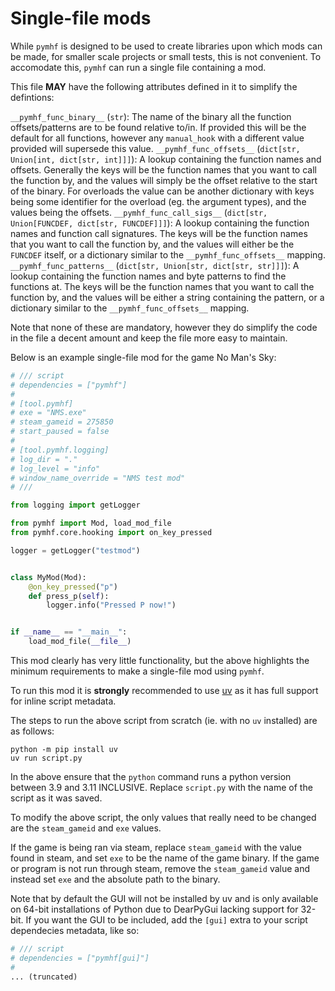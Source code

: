 # Single-file mods

While `pymhf` is designed to be used to create libraries upon which mods can be made, for smaller scale projects or small tests, this is not convenient.
To accomodate this, `pymhf` can run a single file containing a mod.

This file **MAY** have the following attributes defined in it to simplify the defintions:

`__pymhf_func_binary__` (`str`): The name of the binary all the function offsets/patterns are to be found relative to/in. If provided this will be the default for all functions, however any `manual_hook` with a different value provided will supersede this value.
`__pymhf_func_offsets__` (`dict[str, Union[int, dict[str, int]]]`): A lookup containing the function names and offsets. Generally the keys will be the function names that you want to call the function by, and the values will simply be the offset relative to the start of the binary. For overloads the value can be another dictionary with keys being some identifier for the overload (eg. the argument types), and the values being the offsets.
`__pymhf_func_call_sigs__` (`dict[str, Union[FUNCDEF, dict[str, FUNCDEF]]]`): A lookup containing the function names and function call signatures. The keys will be the function names that you want to call the function by, and the values will either be the `FUNCDEF` itself, or a dictionary similar to the `__pymhf_func_offsets__` mapping.
`__pymhf_func_patterns__` (`dict[str, Union[str, dict[str, str]]]`): A lookup containing the function names and byte patterns to find the functions at. The keys will be the function names that you want to call the function by, and the values will be either a string containing the pattern, or a dictionary similar to the `__pymhf_func_offsets__` mapping.

Note that none of these are mandatory, however they do simplify the code in the file a decent amount and keep the file more easy to maintain.

Below is an example single-file mod for the game No Man's Sky:

```py
# /// script
# dependencies = ["pymhf"]
# 
# [tool.pymhf]
# exe = "NMS.exe"
# steam_gameid = 275850
# start_paused = false
# 
# [tool.pymhf.logging]
# log_dir = "."
# log_level = "info"
# window_name_override = "NMS test mod"
# ///

from logging import getLogger

from pymhf import Mod, load_mod_file
from pymhf.core.hooking import on_key_pressed

logger = getLogger("testmod")


class MyMod(Mod):
    @on_key_pressed("p")
    def press_p(self):
        logger.info("Pressed P now!")


if __name__ == "__main__":
    load_mod_file(__file__)
```

This mod clearly has very little functionality, but the above highlights the minimum requirements to make a single-file mod using `pymhf`.

To run this mod it is **strongly** recommended to use [uv](https://github.com/astral-sh/uv) as it has full support for inline script metadata.

The steps to run the above script from scratch (ie. with no `uv` installed) are as follows:

```
python -m pip install uv
uv run script.py
```

In the above ensure that the `python` command runs a python version between 3.9 and 3.11 INCLUSIVE.
Replace `script.py` with the name of the script as it was saved.

To modify the above script, the only values that really need to be changed are the `steam_gameid` and `exe` values.

If the game is being ran via steam, replace `steam_gameid` with the value found in steam, and set `exe` to be the name of the game binary.
If the game or program is not run through steam, remove the `steam_gameid` value and instead set `exe` and the absolute path to the binary.

Note that by default the GUI will not be installed by uv and is only available on 64-bit installations of Python due to DearPyGui lacking support for 32-bit. If you want the GUI to be included, add the `[gui]` extra to your script dependecies metadata, like so:

```py
# /// script
# dependencies = ["pymhf[gui]"]
# 
... (truncated)
```
